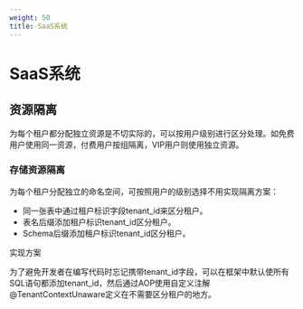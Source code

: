 ```yaml
---
weight: 50
title: SaaS系统
---
```


# SaaS系统

## 资源隔离

为每个租户都分配独立资源是不切实际的，可以按用户级别进行区分处理。如免费用户使用同一资源，付费用户按组隔离，VIP用户则使用独立资源。

### 存储资源隔离

为每个租户分配独立的命名空间，可按照用户的级别选择不用实现隔离方案：
- 同一张表中通过租户标识字段tenant_id来区分租户。
- 表名后缀添加租户标识tenant_id区分租户。
- Schema后缀添加租户标识tenant_id区分租户。

实现方案

为了避免开发者在编写代码时忘记携带tenant_id字段，可以在框架中默认使所有SQL语句都添加tenant_id，然后通过AOP使用自定义注解@TenantContextUnaware定义在不需要区分租户的地方。